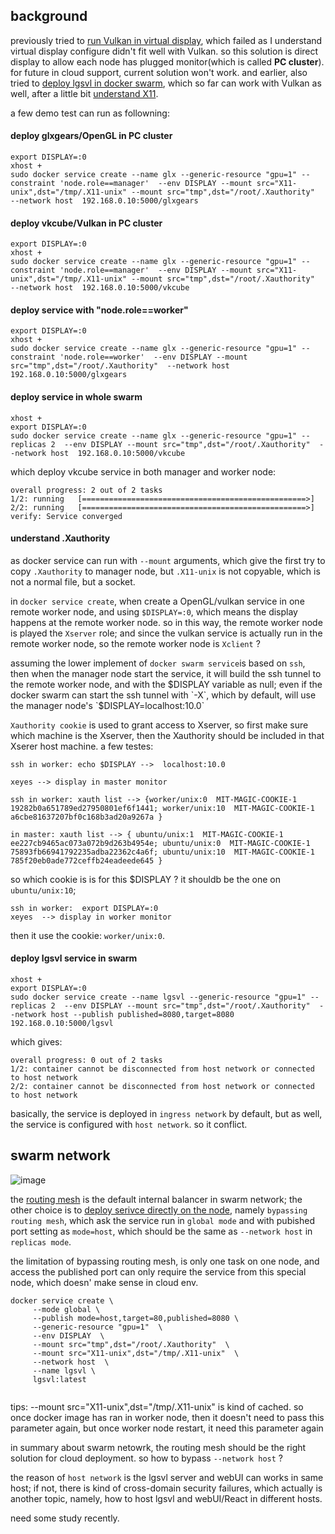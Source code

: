 
## background

previously tried to [run Vulkan in virtual display](), which failed as I understand virtual display configure didn't fit well with Vulkan. so this solution is direct display to allow each node has plugged monitor(which is called **PC cluster**). for future in cloud support, current solution won't work. and earlier, also tried to [deploy lgsvl in docker  swarm](), which so far can work with Vulkan as well, after a little bit [understand X11]().


a few demo test can run as followning:


#### deploy glxgears/OpenGL in PC cluster

```
export DISPLAY=:0 
xhost + 
sudo docker service create --name glx --generic-resource "gpu=1" --constraint 'node.role==manager'  --env DISPLAY --mount src="X11-unix",dst="/tmp/.X11-unix" --mount src="tmp",dst="/root/.Xauthority"  --network host  192.168.0.10:5000/glxgears   

```

#### deploy vkcube/Vulkan in PC cluster 

```
export DISPLAY=:0 
xhost +  
sudo docker service create --name glx --generic-resource "gpu=1" --constraint 'node.role==manager'  --env DISPLAY --mount src="X11-unix",dst="/tmp/.X11-unix" --mount src="tmp",dst="/root/.Xauthority"  --network host  192.168.0.10:5000/vkcube   

```


#### deploy service with "node.role==worker" 

```
export DISPLAY=:0
xhost + 
sudo docker service create --name glx --generic-resource "gpu=1" --constraint 'node.role==worker'  --env DISPLAY --mount src="tmp",dst="/root/.Xauthority"  --network host  192.168.0.10:5000/glxgears

```

#### deploy service in whole swarm

```
xhost + 
export DISPLAY=:0 
sudo docker service create --name glx --generic-resource "gpu=1" --replicas 2  --env DISPLAY --mount src="tmp",dst="/root/.Xauthority"  --network host  192.168.0.10:5000/vkcube 
```

which deploy vkcube service in both manager and worker node:


	overall progress: 2 out of 2 tasks 
	1/2: running   [==================================================>]	 
	2/2: running   [==================================================>] 
	verify: Service converged 



#### understand .Xauthority

as docker service can run with `--mount` arguments, which give the first try to copy `.Xauthority` to manager node, but `.X11-unix` is not copyable, which is not a normal file, but a socket.

in `docker service create`, when create a OpenGL/vulkan service in one remote worker node, and using `$DISPLAY=:0`, which means the display happens at the remote worker node. so in this way, the remote worker node is played the `Xserver` role; and since the vulkan service is actually run in the remote worker node, so the remote worker node is `Xclient` ? 

assuming the lower implement of `docker swarm service`is based on `ssh`, then when the manager node start the service, it will build the ssh tunnel to the remote worker node, and with the $DISPLAY variable as null; even if the docker swarm can start the ssh tunnel with `-X`, which by default, will use the manager node's `$DISPLAY=localhost:10.0`

`Xauthority cookie` is used to grant access to Xserver, so first make sure which machine is the Xserver, then the Xauthority should be included in that Xserer host machine. a few testes: 

```
ssh in worker: echo $DISPLAY -->  localhost:10.0

xeyes --> display in master monitor 

ssh in worker: xauth list --> {worker/unix:0  MIT-MAGIC-COOKIE-1  19282b0a651789ed27950801ef6f1441; worker/unix:10  MIT-MAGIC-COOKIE-1  a6cbe81637207bf0c168b3ad20a9267a }

in master: xauth list --> { ubuntu/unix:1  MIT-MAGIC-COOKIE-1  ee227cb9465ac073a072b9d263b4954e; ubuntu/unix:0  MIT-MAGIC-COOKIE-1  75893fb66941792235adba22362c4a6f; ubuntu/unix:10  MIT-MAGIC-COOKIE-1  785f20eb0ade772ceffb24eadeede645 }

```

so which cookie is is for this $DISPLAY ? it shouldb be the one on `ubuntu/unix:10`;

```
ssh in worker:  export DISPLAY=:0
xeyes  --> display in worker monitor 
```
then it use the cookie:  `worker/unix:0`.


#### deploy lgsvl service in swarm

```
xhost + 
export DISPLAY=:0
sudo docker service create --name lgsvl --generic-resource "gpu=1" --replicas 2  --env DISPLAY --mount src="tmp",dst="/root/.Xauthority"  --network host --publish published=8080,target=8080  192.168.0.10:5000/lgsvl 

```

which gives:


	overall progress: 0 out of 2 tasks 
	1/2: container cannot be disconnected from host network or connected to host network
	2/2: container cannot be disconnected from host network or connected to host network


basically, the service is deployed in `ingress network` by default, but as well, the service is configured with `host network`. so it conflict.

## swarm network 


![image](https://docs.docker.com/engine/swarm/images/ingress-lb.png)


the [routing mesh](https://docs.docker.com/engine/swarm/services/#publish-a%20services-ports-using-the-routing-mesh) is the default internal balancer in swarm network; the other choice is to [deploy serivce directly on the node](https://docs.docker.com/engine/swarm/services/#publish-a-services-ports-directly-on-the-swarm-node), namely `bypassing routing mesh`, which ask the service run in `global mode` and with pubished port setting as `mode=host`, which should be the same as `--network host` in `replicas mode`. 

the limitation of bypassing routing mesh, is only one task on one node, and access the published port can only require the service from this special node, which doesn' make sense in cloud env.

 
```
docker service create \
     --mode global \
     --publish mode=host,target=80,published=8080 \
     --generic-resource "gpu=1"  \
     --env DISPLAY  \
     --mount src="tmp",dst="/root/.Xauthority"  \
     --mount src="X11-unix",dst="/tmp/.X11-unix"  \
     --network host  \
     --name lgsvl \
     lgsvl:latest
 
```

tips: --mount src="X11-unix",dst="/tmp/.X11-unix" is kind of cached. so once docker image has ran in worker node, then it doesn't need to pass this parameter again, but once worker node restart, it need this parameter again


in summary about swarm netowrk, the routing mesh should be the right solution for cloud deployment. so how to bypass `--network host` ? 


the reason of `host network` is the lgsvl server and webUI can works in same host; if not, there is kind of cross-domain security failures, which actually is another topic, namely, how to host lgsvl and webUI/React in different hosts.

need some study recently.

 















